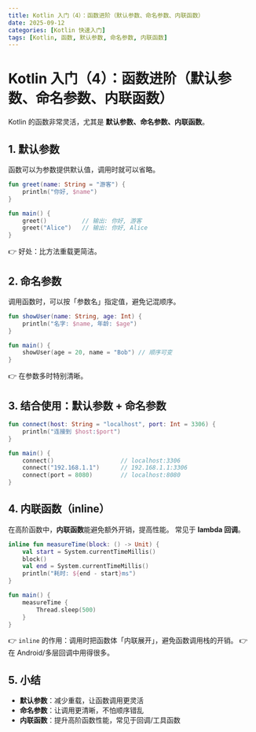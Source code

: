 ```yaml
---
title: Kotlin 入门（4）：函数进阶（默认参数、命名参数、内联函数）
date: 2025-09-12
categories: [Kotlin 快速入门]
tags: [Kotlin, 函数, 默认参数, 命名参数, 内联函数]
---
```


# Kotlin 入门（4）：函数进阶（默认参数、命名参数、内联函数）

Kotlin 的函数非常灵活，尤其是 **默认参数、命名参数、内联函数**。

## 1. 默认参数

函数可以为参数提供默认值，调用时就可以省略。

```kotlin
fun greet(name: String = "游客") {
    println("你好, $name")
}

fun main() {
    greet()          // 输出: 你好, 游客
    greet("Alice")   // 输出: 你好, Alice
}
```

👉 好处：比方法重载更简洁。

## 2. 命名参数

调用函数时，可以按「参数名」指定值，避免记混顺序。

```kotlin
fun showUser(name: String, age: Int) {
    println("名字: $name, 年龄: $age")
}

fun main() {
    showUser(age = 20, name = "Bob") // 顺序可变
}
```

👉 在参数多时特别清晰。

## 3. 结合使用：默认参数 + 命名参数

```kotlin
fun connect(host: String = "localhost", port: Int = 3306) {
    println("连接到 $host:$port")
}

fun main() {
    connect()                   // localhost:3306
    connect("192.168.1.1")      // 192.168.1.1:3306
    connect(port = 8080)        // localhost:8080
}
```

## 4. 内联函数（inline）

在高阶函数中，**内联函数**能避免额外开销，提高性能。
常见于 **lambda 回调**。

```kotlin
inline fun measureTime(block: () -> Unit) {
    val start = System.currentTimeMillis()
    block()
    val end = System.currentTimeMillis()
    println("耗时: ${end - start}ms")
}

fun main() {
    measureTime {
        Thread.sleep(500)
    }
}
```

👉 `inline` 的作用：调用时把函数体「内联展开」，避免函数调用栈的开销。
👉 在 Android/多层回调中用得很多。

## 5. 小结

- **默认参数**：减少重载，让函数调用更灵活
- **命名参数**：让调用更清晰，不怕顺序错乱
- **内联函数**：提升高阶函数性能，常见于回调/工具函数
